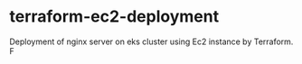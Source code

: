 # terraform-ec2-deployment
Deployment of nginx server on eks cluster using Ec2 instance by Terraform. 
F
